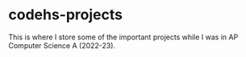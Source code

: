 # codehs-projects
This is where I store some of the important projects while I was in AP Computer Science A (2022-23).
